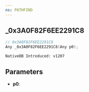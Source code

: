 ```yaml
---
ns: PATHFIND
---
```

## _0x3A0F82F6EE2291C8

```c
// 0x3A0F82F6EE2291C8
Any _0x3A0F82F6EE2291C8(Any p0);
```

```
NativeDB Introduced: v1207
```

## Parameters
* **p0**:
